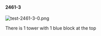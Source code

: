 #### 2461-3
![test-2461-3-0.png](https://github.com/lil-lab/nlvr/raw/master/nlvr/test/images/2/test-2461-3-0.png "test-2461-3-0.png")

There is 1 tower with 1 blue block at the top
